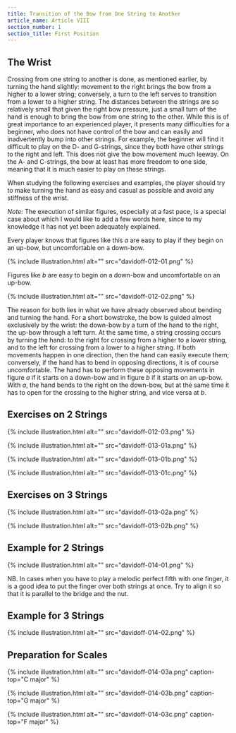 ```yaml
---
title: Transition of the Bow from One String to Another
article_name: Article VIII
section_number: 1
section_title: First Position
---
```


## The Wrist

Crossing from one string to another is done, as mentioned earlier, by turning the hand slightly: movement to the right brings the bow from a higher to a lower string; conversely, a turn to the left serves to transition from a lower to a higher string. The distances between the strings are so relatively small that given the right bow pressure, just a small turn of the hand is enough to bring the bow from one string to the other. While this is of great importance to an experienced player, it presents many difficulties for a beginner, who does not have control of the bow and can easily and inadvertently bump into other strings. For example, the beginner will find it difficult to play on the D- and G-strings, since they both have other strings to the right and left. This does not give the bow movement much leeway. On the A- and C-strings, the bow at least has more freedom to one side, meaning that it is much easier to play on these strings.

When studying the following exercises and examples, the player should try to make turning the hand as easy and casual as possible and avoid any stiffness of the wrist.

*Note:* The execution of similar figures, especially at a fast pace, is a special case about which I would like to add a few words here, since to my knowledge it has not yet been adequately explained.

Every player knows that figures like this *a* are easy to play if they begin on an up-bow, but uncomfortable on a down-bow.

{% include illustration.html alt="" src="davidoff-012-01.png" %}

Figures like *b* are easy to begin on a down-bow and uncomfortable on an up-bow.

{% include illustration.html alt="" src="davidoff-012-02.png" %}

The reason for both lies in what we have already observed about bending and turning the hand. For a short bowstroke, the bow is guided almost exclusively by the wrist: the down-bow by a turn of the hand to the right, the up-bow through a left turn. At the same time, a string crossing occurs by turning the hand: to the right for crossing from a higher to a lower string, and to the left for crossing from a lower to a higher string. If both movements happen in one direction, then the hand can easily execute them; conversely, if the hand has to bend in opposing directions, it is of course uncomfortable. The hand has to perform these opposing movements in figure *a* if it starts on a down-bow and in figure *b* if it starts on an up-bow. With *a*, the hand bends to the right on the down-bow, but at the same time it has to open for the crossing to the higher string, and vice versa at *b*.

## Exercises on 2 Strings

{% include illustration.html alt="" src="davidoff-012-03.png" %}

{% include illustration.html alt="" src="davidoff-013-01a.png" %}

{% include illustration.html alt="" src="davidoff-013-01b.png" %}

{% include illustration.html alt="" src="davidoff-013-01c.png" %}

## Exercises on 3 Strings

{% include illustration.html alt="" src="davidoff-013-02a.png" %}

{% include illustration.html alt="" src="davidoff-013-02b.png" %}

## Example for 2 Strings

{% include illustration.html alt="" src="davidoff-014-01.png" %}

NB. In cases when you have to play a melodic perfect fifth with one finger, it is a good idea to put the finger over both strings at once. Try to align it so that it is parallel to the bridge and the nut. 

## Example for 3 Strings

{% include illustration.html alt="" src="davidoff-014-02.png" %}

## Preparation for Scales

{% include illustration.html alt="" src="davidoff-014-03a.png" caption-top="C major" %}

{% include illustration.html alt="" src="davidoff-014-03b.png" caption-top="G major" %}

{% include illustration.html alt="" src="davidoff-014-03c.png" caption-top="F major" %}
